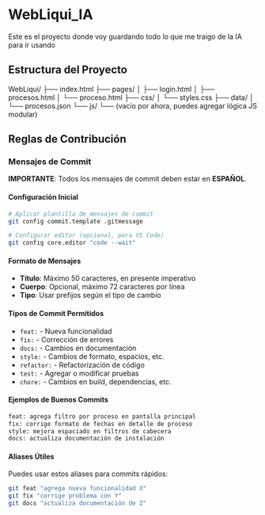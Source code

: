 # WebLiqui_IA

Este es el proyecto donde voy guardando todo lo que me traigo de la IA para ir usando

## Estructura del Proyecto

WebLiqui/
├── index.html
├── pages/
│ ├── login.html
│ ├── procesos.html
│ └── proceso.html
├── css/
│ └── styles.css
├── data/
│ └── procesos.json
└── js/
└── (vacío por ahora, puedes agregar lógica JS modular)

## Reglas de Contribución

### Mensajes de Commit

**IMPORTANTE**: Todos los mensajes de commit deben estar en **ESPAÑOL**.

#### Configuración Inicial

```bash
# Aplicar plantilla de mensajes de commit
git config commit.template .gitmessage

# Configurar editor (opcional, para VS Code)
git config core.editor "code --wait"
```

#### Formato de Mensajes

-   **Título**: Máximo 50 caracteres, en presente imperativo
-   **Cuerpo**: Opcional, máximo 72 caracteres por línea
-   **Tipo**: Usar prefijos según el tipo de cambio

#### Tipos de Commit Permitidos

-   `feat:` - Nueva funcionalidad
-   `fix:` - Corrección de errores
-   `docs:` - Cambios en documentación
-   `style:` - Cambios de formato, espacios, etc.
-   `refactor:` - Refactorización de código
-   `test:` - Agregar o modificar pruebas
-   `chore:` - Cambios en build, dependencias, etc.

#### Ejemplos de Buenos Commits

```bash
feat: agrega filtro por proceso en pantalla principal
fix: corrige formato de fechas en detalle de proceso
style: mejora espaciado en filtros de cabecera
docs: actualiza documentación de instalación
```

#### Aliases Útiles

Puedes usar estos aliases para commits rápidos:

```bash
git feat "agrega nueva funcionalidad X"
git fix "corrige problema con Y"
git docs "actualiza documentación de Z"
```
